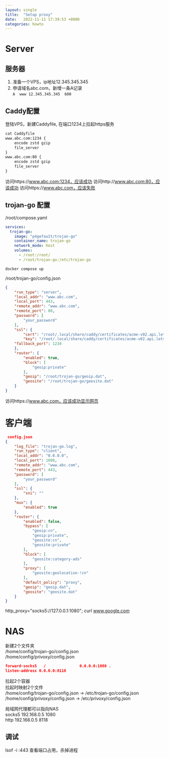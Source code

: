 ```yaml
---
layout: single
title:  "Setup proxy"
date:   2022-11-11 17:39:53 +0800
categories: howto
---
```


# Server 
## 服务器  
1. 准备一个VPS，ip地址12.345.345.345  
2. 申请域名abc.com，新增一条A记录  
`A	www	12.345.345.345	600`  

## Caddy配置  
登陆VPS，新建Caddyfile, 在端口1234上拉起https服务  
```txt
cat Caddyfile 
www.abc.com:1234 {
	encode zstd gzip
	file_server
}
www.abc.com:80 {
	encode zstd gzip
	file_server
}
```
访问https://www.abc.com:1234，应该成功
访问http://www.abc.com:80，应该成功
访问https://www.abc.com，应该失败

## trojan-go 配置  
/root/compose.yaml  
```yaml
services:
  trojan-go:
    image: "p4gefau1t/trojan-go"
    container_name: trojan-go
    network_mode: host
    volumes:
      - /root:/root/
      - /root/trojan-go:/etc/trojan-go
```
`docker compose up `   

/root/trojan-go/config.json  
```json
{
    "run_type": "server",
    "local_addr": "www.abc.com",
    "local_port": 443,
    "remote_addr": "www.abc.com",
    "remote_port": 80,
    "password": [
        "your_password"
    ],
    "ssl": {
        "cert": "/root/.local/share/caddy/certificates/acme-v02.api.letsencrypt.org-directory/www.abc.com/www.abc.com.crt",
        "key": "/root/.local/share/caddy/certificates/acme-v02.api.letsencrypt.org-directory/www.abc.com/www.abc.com.key",
	"fallback_port": 1234
    },
    "router": {
        "enabled": true,
        "block": [
            "geoip:private"
        ],
        "geoip": "/root/trojan-go/geoip.dat",
        "geosite": "/root/trojan-go/geosite.dat"
    }
}
```
访问https://www.abc.com，应该成功显示网页  

# 客户端

```json
 config.json 
{
    "log_file": "trojan-go.log",
    "run_type": "client",
    "local_addr": "0.0.0.0",
    "local_port": 1080,
    "remote_addr": "www.abc.com",
    "remote_port": 443,
    "password": [
        "your_password"
    ],
    "ssl": {
        "sni": ""
    },
    "mux": {
        "enabled": true
    },
    "router": {
        "enabled": false,
        "bypass": [
            "geoip:cn",
            "geoip:private",
            "geosite:cn",
            "geosite:private"
        ],
        "block": [
            "geosite:category-ads"
        ],
        "proxy": [
            "geosite:geolocation-!cn"
        ],
        "default_policy": "proxy",
        "geoip": "geoip.dat",
        "geosite": "geosite.dat"
    }
}
```

http_proxy="socks5://127.0.0.1:1080"; curl www.google.com  

# NAS  
新建2个文件夹  
/home/config/trojan-go/config.json  
/home/config/privoxy/config.json  
```json
forward-socks5   /               0.0.0.0:1080 .
listen-address 0.0.0.0:8118
```
拉起2个容器  
拉起时映射2个文件  
/home/config/trojan-go/config.json -> /etc/trojan-go/config.json
/home/config/privoxy/config.json -> /etc/privoxy/config.json

局域网代理都可以指向NAS  
socks5  192.168.0.5  1080  
http  192.168.0.5 8118  

## 调试
lsof -i :443 查看端口占用，杀掉进程  